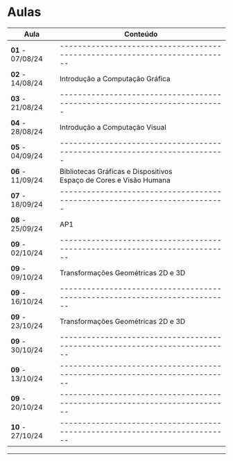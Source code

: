 # Aulas

| Aula                         | Conteúdo                                                                  |
| ---------------------------- | -------------------------------------------------------------------------- |
| __01__ - 07/08/24    | -------------------------------------------------------------------------- |
| __02__ - 14/08/24     | Introdução a Computação Gráfica                                       |
| __03__ - 21/08/24     | -------------------------------------------------------------------------  |
| __04__ - 28/08/24     | Introdução a Computação Visual                                         |
| __05__ - 04/09/24     | -------------------------------------------------------------------------  |
| __06__ - 11/09/24     | Bibliotecas Gráficas e Dispositivos<br />Espaço de Cores e Visão Humana |
| __07__ - 18/09/24     | -------------------------------------------------------------------------  |
| __08__ - 25/09/24     | AP1                                                                        |
| __09__ - 02/10/24     | -------------------------------------------------------------------------- |
| __09__ - 09/10/24     | Transformações Geométricas 2D e 3D                                      |
| __09__ - 16/10/24     | -------------------------------------------------------------------------- |
| __09__ - 23/10/24     | Transformações Geométricas 2D e 3D                                      |
| __09__ - 30/10/24     | -------------------------------------------------------------------------- |
| __09__ - 13/10/24     | -------------------------------------------------------------------------- |
| __09__ - 20/10/24     | -------------------------------------------------------------------------- |
| __10__ - 27/10/24     | -------------------------------------------------------------------------- |

---
